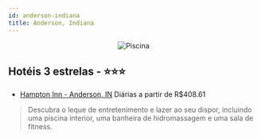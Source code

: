 ```yaml
---
id: anderson-indiana
title: Anderson, Indiana
---
```


<center><img src="https://i.travelapi.com/hotels/1000000/540000/533400/533343/0da4ea5b_z.jpg" alt="Piscina" /></center>


## Hotéis 3 estrelas - ⭐️⭐️⭐️

-    [Hampton Inn - Anderson, IN](https://www.hurb.com/hoteis/anderson/hampton-inn-anderson-in-JNP-JP002666?cmp=18055) Diárias a partir de R$408.61
   > Descubra o leque de entretenimento e lazer ao seu dispor, incluindo uma piscina interior, uma banheira de hidromassagem e uma sala de fitness.
